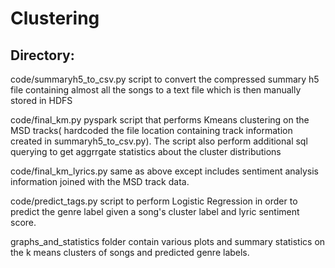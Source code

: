 # Clustering
## Directory:
code/summaryh5_to_csv.py script to convert the compressed summary h5 file containing almost all the songs to a text file which is then manually stored in HDFS

code/final_km.py pyspark script that performs Kmeans clustering on the MSD tracks( hardcoded the file location containing track information created in summaryh5_to_csv.py). The script also perform additional sql querying to get aggrrgate statistics about the cluster distributions

code/final_km_lyrics.py same as above except includes sentiment analysis information joined with the MSD track data.

code/predict_tags.py script to perform Logistic Regression in order to predict the genre label given a song's cluster label and lyric sentiment score.

graphs_and_statistics folder contain various plots and summary statistics on the k means clusters of songs and predicted genre labels.